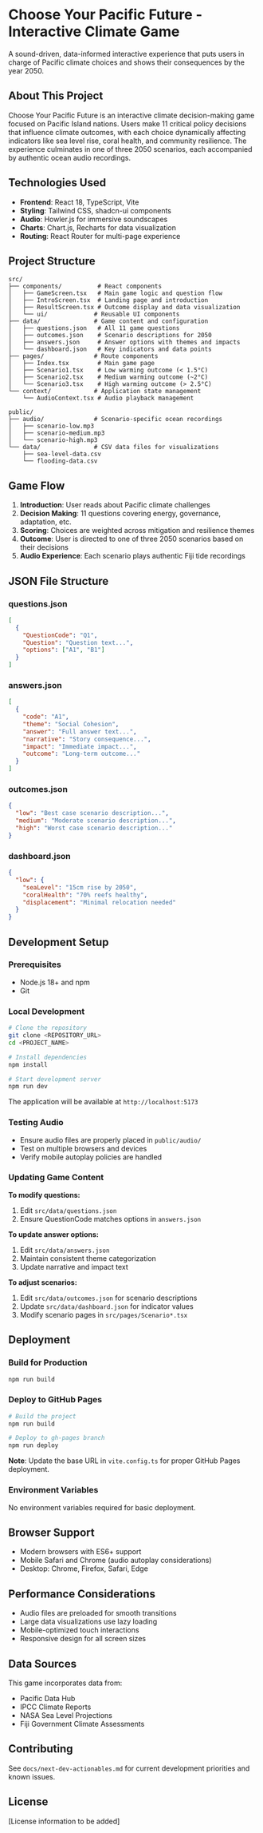 # Choose Your Pacific Future - Interactive Climate Game

A sound-driven, data-informed interactive experience that puts users in charge of Pacific climate choices and shows their consequences by the year 2050.

## About This Project

Choose Your Pacific Future is an interactive climate decision-making game focused on Pacific Island nations. Users make 11 critical policy decisions that influence climate outcomes, with each choice dynamically affecting indicators like sea level rise, coral health, and community resilience. The experience culminates in one of three 2050 scenarios, each accompanied by authentic ocean audio recordings.

## Technologies Used

- **Frontend**: React 18, TypeScript, Vite
- **Styling**: Tailwind CSS, shadcn-ui components
- **Audio**: Howler.js for immersive soundscapes
- **Charts**: Chart.js, Recharts for data visualization
- **Routing**: React Router for multi-page experience

## Project Structure

```
src/
├── components/          # React components
│   ├── GameScreen.tsx   # Main game logic and question flow
│   ├── IntroScreen.tsx  # Landing page and introduction
│   ├── ResultScreen.tsx # Outcome display and data visualization
│   └── ui/             # Reusable UI components
├── data/               # Game content and configuration
│   ├── questions.json   # All 11 game questions
│   ├── outcomes.json    # Scenario descriptions for 2050
│   ├── answers.json     # Answer options with themes and impacts
│   └── dashboard.json   # Key indicators and data points
├── pages/              # Route components
│   ├── Index.tsx        # Main game page
│   ├── Scenario1.tsx    # Low warming outcome (< 1.5°C)
│   ├── Scenario2.tsx    # Medium warming outcome (~2°C)
│   └── Scenario3.tsx    # High warming outcome (> 2.5°C)
└── context/            # Application state management
    └── AudioContext.tsx # Audio playback management

public/
├── audio/              # Scenario-specific ocean recordings
│   ├── scenario-low.mp3
│   ├── scenario-medium.mp3
│   └── scenario-high.mp3
└── data/               # CSV data files for visualizations
    ├── sea-level-data.csv
    └── flooding-data.csv
```

## Game Flow

1. **Introduction**: User reads about Pacific climate challenges
2. **Decision Making**: 11 questions covering energy, governance, adaptation, etc.
3. **Scoring**: Choices are weighted across mitigation and resilience themes
4. **Outcome**: User is directed to one of three 2050 scenarios based on their decisions
5. **Audio Experience**: Each scenario plays authentic Fiji tide recordings

## JSON File Structure

### questions.json
```json
[
  {
    "QuestionCode": "Q1",
    "Question": "Question text...",
    "options": ["A1", "B1"]
  }
]
```

### answers.json
```json
[
  {
    "code": "A1",
    "theme": "Social Cohesion",
    "answer": "Full answer text...",
    "narrative": "Story consequence...",
    "impact": "Immediate impact...",
    "outcome": "Long-term outcome..."
  }
]
```

### outcomes.json
```json
{
  "low": "Best case scenario description...",
  "medium": "Moderate scenario description...",
  "high": "Worst case scenario description..."
}
```

### dashboard.json
```json
{
  "low": {
    "seaLevel": "15cm rise by 2050",
    "coralHealth": "70% reefs healthy",
    "displacement": "Minimal relocation needed"
  }
}
```

## Development Setup

### Prerequisites
- Node.js 18+ and npm
- Git

### Local Development
```bash
# Clone the repository
git clone <REPOSITORY_URL>
cd <PROJECT_NAME>

# Install dependencies
npm install

# Start development server
npm run dev
```

The application will be available at `http://localhost:5173`

### Testing Audio
- Ensure audio files are properly placed in `public/audio/`
- Test on multiple browsers and devices
- Verify mobile autoplay policies are handled

### Updating Game Content

**To modify questions:**
1. Edit `src/data/questions.json`
2. Ensure QuestionCode matches options in `answers.json`

**To update answer options:**
1. Edit `src/data/answers.json`
2. Maintain consistent theme categorization
3. Update narrative and impact text

**To adjust scenarios:**
1. Edit `src/data/outcomes.json` for scenario descriptions
2. Update `src/data/dashboard.json` for indicator values
3. Modify scenario pages in `src/pages/Scenario*.tsx`

## Deployment

### Build for Production
```bash
npm run build
```

### Deploy to GitHub Pages
```bash
# Build the project
npm run build

# Deploy to gh-pages branch
npm run deploy
```

**Note**: Update the base URL in `vite.config.ts` for proper GitHub Pages deployment.

### Environment Variables
No environment variables required for basic deployment.

## Browser Support

- Modern browsers with ES6+ support
- Mobile Safari and Chrome (audio autoplay considerations)
- Desktop: Chrome, Firefox, Safari, Edge

## Performance Considerations

- Audio files are preloaded for smooth transitions
- Large data visualizations use lazy loading
- Mobile-optimized touch interactions
- Responsive design for all screen sizes

## Data Sources

This game incorporates data from:
- Pacific Data Hub
- IPCC Climate Reports
- NASA Sea Level Projections
- Fiji Government Climate Assessments

## Contributing

See `docs/next-dev-actionables.md` for current development priorities and known issues.

## License

[License information to be added]